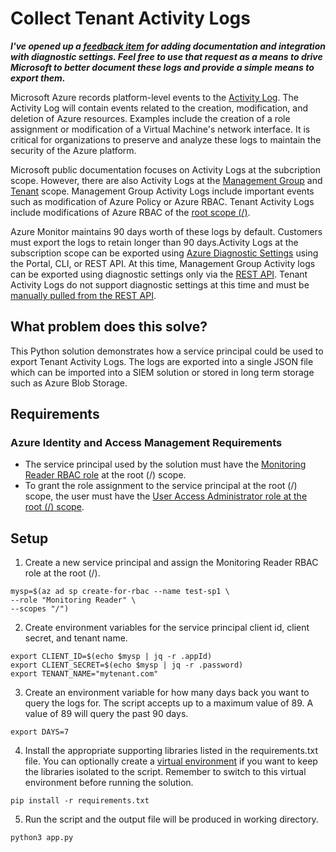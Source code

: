 # Collect Tenant Activity Logs

_**I've opened up a [feedback item](https://feedback.azure.com/d365community/idea/5e27b864-b1a8-ec11-a81c-6045bd7d1bee) for adding documentation and integration with diagnostic settings. Feel free to use that request as a means to drive Microsoft to better document these logs and provide a simple means to export them.**_

Microsoft Azure records platform-level events to the [Activity Log](https://docs.microsoft.com/en-us/azure/azure-monitor/essentials/activity-log). The Activity Log will contain events related to the creation, modification, and deletion of Azure resources. Examples include the creation of a role assignment or modification of a Virtual Machine's network interface. It is critical for organizations to preserve and analyze these logs to maintain the security of the Azure platform.

Microsoft public documentation focuses on Activity Logs at the subcription scope. However, there are also Activity Logs at the [Management Group](https://journeyofthegeek.com/2019/10/17/capturing-azure-management-group-activity-logs-using-azure-automation-part-1/) and [Tenant](https://docs.microsoft.com/en-us/rest/api/monitor/tenant-activity-logs) scope. Management Group Activity Logs include important events such as modification of Azure Policy or Azure RBAC. Tenant Activity Logs include modifications of Azure RBAC of the [root scope (/)](https://docs.microsoft.com/en-us/azure/role-based-access-control/elevate-access-global-admin).

Azure Monitor maintains 90 days worth of these logs by default. Customers must export the logs to retain longer than 90 days.Activity Logs at the subscription scope can be exported using [Azure Diagnostic Settings](https://docs.microsoft.com/en-us/azure/azure-monitor/essentials/diagnostic-settings?tabs=CMD) using the Portal, CLI, or REST API. At this time, Management Group Activity logs can be exported using diagnostic settings only via the [REST API](https://docs.microsoft.com/en-us/rest/api/monitor/management-group-diagnostic-settings/create-or-update). Tenant Activity Logs do not support diagnostic settings at this time and must be [manually pulled from the REST API](https://docs.microsoft.com/en-us/rest/api/monitor/tenant-activity-logs).

## What problem does this solve?
This Python solution demonstrates how a service principal could be used to export Tenant Activity Logs. The logs are exported into a single JSON file which can be imported into a SIEM solution or stored in long term storage such as Azure Blob Storage.

## Requirements
### Azure Identity and Access Management Requirements
* The service principal used by the solution must have the [Monitoring Reader RBAC role](https://docs.microsoft.com/en-us/azure/role-based-access-control/built-in-roles#monitoring-reader) at the root (/) scope.
* To grant the role assignment to the service principal at the root (/) scope, the user must have the [User Access Administrator role at the root (/) scope](https://docs.microsoft.com/en-us/azure/role-based-access-control/elevate-access-global-admin).


## Setup
1. Create a new service principal and assign the Monitoring Reader RBAC role at the root (/).

```
mysp=$(az ad sp create-for-rbac --name test-sp1 \
--role "Monitoring Reader" \
--scopes "/")
```
2. Create environment variables for the service principal client id, client secret, and tenant name.

```
export CLIENT_ID=$(echo $mysp | jq -r .appId)
export CLIENT_SECRET=$(echo $mysp | jq -r .password)
export TENANT_NAME="mytenant.com"
```

3. Create an environment variable for how many days back you want to query the logs for. The script accepts up to a maximum value of 89. A value of 89 will query the past 90 days.

```
export DAYS=7
```

4. Install the appropriate supporting libraries listed in the requirements.txt file. You can optionally create a [virtual environment](https://uoa-eresearch.github.io/eresearch-cookbook/recipe/2014/11/26/python-virtual-env/) if you want to keep the libraries isolated to the script. Remember to switch to this virtual environment before running the solution.

```
pip install -r requirements.txt
```

5. Run the script and the output file will be produced in working directory.

```
python3 app.py
```


